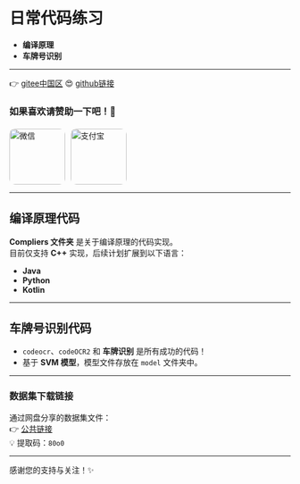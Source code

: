 # 日常代码练习

- **编译原理**
- **车牌号识别**

---
👉 [gitee中国区](https://gitee.com/hearotop/daytest.git) 
😍 [github链接](https://github.com/hearotop/daytest.git) 

### 如果喜欢请赞助一下吧！🫠

<div style="display: flex; flex-direction: row; gap: 10px; margin-top: 20px;">
    <img src="https://gitee.com/hearotop/daytest/raw/main/wx.jpg" alt="微信" style="width: 100px; height: 100px; border-radius: 10px;">
    <img src="https://gitee.com/hearotop/daytest/raw/main/zfb.jpg" alt="支付宝" style="width: 100px; height: 100px; border-radius: 10px;">
</div>

---

## 编译原理代码

**Compliers 文件夹** 是关于编译原理的代码实现。  
目前仅支持 **C++** 实现，后续计划扩展到以下语言：  
- **Java**
- **Python**
- **Kotlin**

---

## 车牌号识别代码

- `codeocr`、`codeOCR2` 和 **车牌识别** 是所有成功的代码！  
- 基于 **SVM 模型**，模型文件存放在 `model` 文件夹中。

---

### 数据集下载链接

通过网盘分享的数据集文件：  
👉 [公共链接](https://pan.baidu.com/s/1RJQHHb6fUjQrdrAw9RRZAQ?pwd=80o0)  
💡 提取码：`80o0`

---

感谢您的支持与关注！✨
